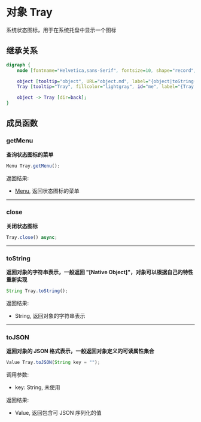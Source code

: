 # 对象 Tray
系统状态图标，用于在系统托盘中显示一个图标

## 继承关系
```dot
digraph {
    node [fontname="Helvetica,sans-Serif", fontsize=10, shape="record", style="filled", fillcolor="white"];

    object [tooltip="object", URL="object.md", label="{object|toString()\ltoJSON()\l}"];
    Tray [tooltip="Tray", fillcolor="lightgray", id="me", label="{Tray|getMenu()\lclose()\l}"];

    object -> Tray [dir=back];
}
```

## 成员函数
        
### getMenu
**查询状态图标的菜单**

```JavaScript
Menu Tray.getMenu();
```

返回结果:
* [Menu](Menu.md), 返回状态图标的菜单

--------------------------
### close
**关闭状态图标**

```JavaScript
Tray.close() async;
```

--------------------------
### toString
**返回对象的字符串表示，一般返回 "[Native Object]"，对象可以根据自己的特性重新实现**

```JavaScript
String Tray.toString();
```

返回结果:
* String, 返回对象的字符串表示

--------------------------
### toJSON
**返回对象的 JSON 格式表示，一般返回对象定义的可读属性集合**

```JavaScript
Value Tray.toJSON(String key = "");
```

调用参数:
* key: String, 未使用

返回结果:
* Value, 返回包含可 JSON 序列化的值

